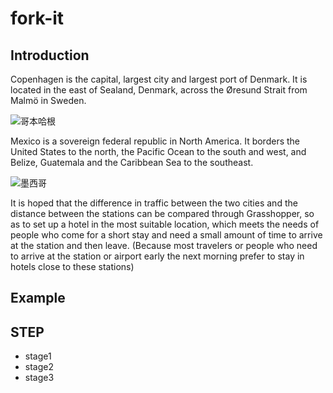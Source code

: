 # fork-it

## Introduction

Copenhagen is the capital, largest city and largest port of Denmark. It is located in the east of Sealand, Denmark, across the Øresund Strait from Malmö in Sweden.

![哥本哈根](https://user-images.githubusercontent.com/88998422/129517344-3d5afa1f-9198-4b8f-b0b6-b38413aa4de4.png)

Mexico is a sovereign federal republic in North America. It borders the United States to the north, the Pacific Ocean to the south and west, and Belize, Guatemala and the Caribbean Sea to the southeast.

![墨西哥](https://user-images.githubusercontent.com/88998422/129517359-22e587f3-c438-4bb4-a9ef-9e9b566def3b.png)


It is hoped that the difference in traffic between the two cities and the distance between the stations can be compared through Grasshopper, so as to set up a hotel in the most suitable location, which meets the needs of people who come for a short stay and need a small amount of time to arrive at the station and then leave. (Because most travelers or people who need to arrive at the station or airport early the next morning prefer to stay in hotels close to these stations)

## Example

## STEP

- stage1
- stage2
- stage3
